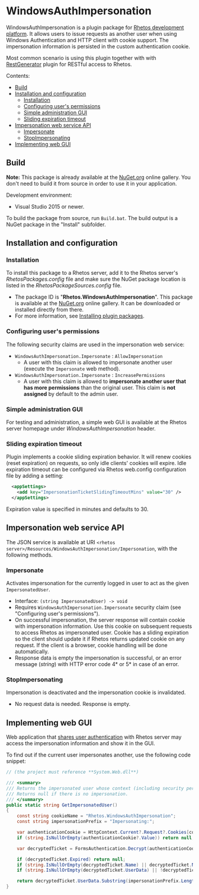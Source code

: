 # WindowsAuthImpersonation

WindowsAuthImpersonation is a plugin package for [Rhetos development platform](https://github.com/Rhetos/Rhetos).
It allows users to issue requests as another user when using Windows Authentication and HTTP client with cookie support.
The impersonation information is persisted in the custom authentication cookie.

Most common scenario is using this plugin together with with [RestGenerator](https://github.com/Rhetos/RestGenerator) plugin for RESTful access to Rhetos.

Contents:

* [Build](#build)
* [Installation and configuration](#installation-and-configuration)
  * [Installation](#installation)
  * [Configuring user's permissions](#configuring-users-permissions)
  * [Simple administration GUI](#simple-administration-gui)
  * [Sliding expiration timeout](#sliding-expiration-timeout)
* [Impersonation web service API](#impersonation-web-service-api)
  * [Impersonate](#impersonate)
  * [StopImpersonating](#stopimpersonating)
* [Implementing web GUI](#implementing-web-gui)

## Build

**Note:** This package is already available at the [NuGet.org](https://www.nuget.org/) online gallery.
You don't need to build it from source in order to use it in your application.

Development environment:

* Visual Studio 2015 or newer.

To build the package from source, run `Build.bat`.
The build output is a NuGet package in the "Install" subfolder.

## Installation and configuration

### Installation

To install this package to a Rhetos server, add it to the Rhetos server's *RhetosPackages.config* file
and make sure the NuGet package location is listed in the *RhetosPackageSources.config* file.

* The package ID is "**Rhetos.WindowsAuthImpersonation**".
  This package is available at the [NuGet.org](https://www.nuget.org/) online gallery.
  It can be downloaded or installed directly from there.
* For more information, see [Installing plugin packages](https://github.com/Rhetos/Rhetos/wiki/Installing-plugin-packages).

### Configuring user's permissions

The following security claims are used in the impersonation web service:

* `WindowsAuthImpersonation.Impersonate` : `AllowImpersonation`
  * A user with this claim is allowed to impersonate another user (execute the `Impersonate` web method).
* `WindowsAuthImpersonation.Impersonate` : `IncreasePermissions`
  * A user with this claim is allowed to **impersonate another user that has more permissions** than the original user.
  This claim is **not assigned** by default to the admin user.

### Simple administration GUI

For testing and administration, a simple web GUI is available at the Rhetos server homepage under *WindowsAuthImpersonation* header.

### Sliding expiration timeout

Plugin implements a cookie sliding expiration behavior. It will renew cookies (reset expiration) on requests, so only idle clients' cookies will expire.
Idle expiration timeout can be configured via Rhetos web.config configuration file by adding a setting:

```xml
  <appSettings>
    <add key="ImpersonationTicketSlidingTimeoutMins" value="30" />
  </appSettings>
```

Expiration value is specified in minutes and defaults to 30.

## Impersonation web service API

The JSON service is available at URI `<rhetos server>/Resources/WindowsAuthImpersonation/Impersonation`, with the following methods.

### Impersonate

Activates impersonation for the currently logged in user to act as the given `ImpersonatedUser`.

* Interface: `(string ImpersonatedUser) -> void`
* Requires `WindowsAuthImpersonation.Impersonate` security claim (see "Configuring user's permissions").
* On successful impersonation, the server response will contain cookie with impersonation information. Use this cookie on subsequent requests to access Rhetos as impersonated user. Cookie has a sliding expiration so the client should update it if Rhetos returns updated cookie on any request. If the client is a browser, cookie handling will be done automatically.
* Response data is empty the impersonation is successful, or an error message (*string*) with HTTP error code 4* or 5* in case of an error.

### StopImpersonating

Impersonation is deactivated and the impersonation cookie is invalidated.

* No request data is needed. Response is empty.

## Implementing web GUI

Web application that [shares user authentication](https://github.com/Rhetos/AspNetFormsAuth/blob/master/Readme.md#sharing-the-authentication-across-web-applications)
with Rhetos server may access the impersonation information and show it in the GUI.

To find out if the current user impersonates another, use the following code snippet:

```C#
// (the project must reference **System.Web.dll**)

/// <summary>
/// Returns the impersonated user whose context (including security permissions) is in effect.
/// Returns null if there is no impersonation.
/// </summary>
public static string GetImpersonatedUser()
{
    const string cookieName = "Rhetos.WindowsAuthImpersonation";
    const string impersonationPrefix = "Impersonating:";

    var authenticationCookie = HttpContext.Current?.Request?.Cookies[cookieName];
    if (string.IsNullOrEmpty(authenticationCookie?.Value)) return null;

    var decryptedTicket = FormsAuthentication.Decrypt(authenticationCookie.Value);

    if (decryptedTicket.Expired) return null;
    if (string.IsNullOrEmpty(decryptedTicket.Name) || decryptedTicket.Name != HttpContext.Current.User?.Identity?.Name) return null;
    if (string.IsNullOrEmpty(decryptedTicket.UserData) || !decryptedTicket.UserData.StartsWith(impersonationPrefix)) return null;

    return decryptedTicket.UserData.Substring(impersonationPrefix.Length);
}
```
